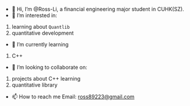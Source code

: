 - 👋 Hi, I’m @Ross-Li, a financial engineering major student in CUHK(SZ).
- 👀 I’m interested in: 
1. learning about `Quantlib`
2. quantitative development
- 🌱 I’m currently learning 
1. C++
- 💞️ I’m looking to collaborate on:
1. projects about C++ learning
2. quantitative library

- 📫 How to reach me 
Email: ross89223@gmail.com

<!---
Ross-Li/Ross-Li is a ✨ special ✨ repository because its `README.md` (this file) appears on your GitHub profile.
You can click the Preview link to take a look at your changes.
--->
